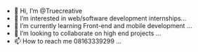 - 👋 Hi, I’m @Truecreative
- 👀 I’m interested in web/software development internships...
- 🌱 I’m currently learning Front-end and mobile development ...
- 💞️ I’m looking to collaborate on high end projects ...
- 📫 How to reach me 08163339299 ...

<!---
Truecreative/Truecreative is a ✨ special ✨ repository because its `README.md` (this file) appears on your GitHub profile.
You can click the Preview link to take a look at your changes.
--->
